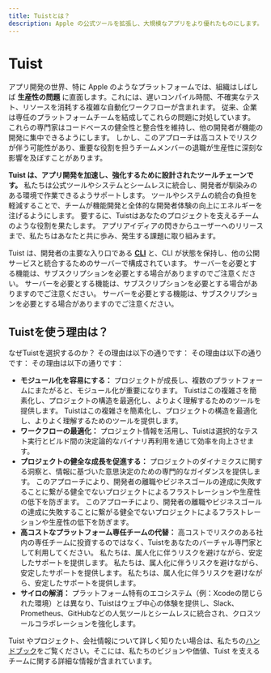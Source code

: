 ```yaml
---
title: Tuistとは？
description: Apple の公式ツールを拡張し、大規模なアプリをより優れたものにします。
---
```


<h1 id="tuist">Tuist</h1>

アプリ開発の世界、特に Apple のようなプラットフォームでは、組織はしばしば **生産性の問題** に直面します。これには、遅いコンパイル時間、不確実なテスト、リソースを消耗する複雑な自動化ワークフローが含まれます。 従来、企業は専任のプラットフォームチームを結成してこれらの問題に対処しています。 これらの専門家はコードベースの健全性と整合性を維持し、他の開発者が機能の開発に集中できるようにします。 しかし、このアプローチは高コストでリスクが伴う可能性があり、重要な役割を担うチームメンバーの退職が生産性に深刻な影響を及ぼすことがあります。

**Tuist は、アプリ開発を加速し、強化するために設計されたツールチェーンです。** 私たちは公式ツールやシステムとシームレスに統合し、開発者が馴染みのある環境で作業できるようサポートします。 ツールやシステムの統合の負担を軽減することで、チームが機能開発と全体的な開発者体験の向上にエネルギーを注げるようにします。 要するに、Tuistはあなたのプロジェクトを支えるチームのような役割を果たします。 アプリアイディアの閃きからユーザーへのリリースまで、私たちはあなたと共に歩み、発生する課題に取り組みます。

Tuist は、開発者の主要な入り口である **[CLI](https://github.com/tuist/tuist)** と、CLI が状態を保持し、他の公開サービスと統合するためのサーバーで構成されています。 サーバーを必要とする機能は、サブスクリプションを必要とする場合がありますのでご注意ください。 サーバーを必要とする機能は、サブスクリプションを必要とする場合がありますのでご注意ください。 サーバーを必要とする機能は、サブスクリプションを必要とする場合がありますのでご注意ください。

<h2 id="why-would-i-use-tuist">Tuistを使う理由は？</h2>

なぜTuistを選択するのか？ その理由は以下の通りです： その理由は以下の通りです： その理由は以下の通りです：

- **モジュール化を容易にする：** プロジェクトが成長し、複数のプラットフォームにまたがると、モジュール化が重要になります。 Tuistはこの複雑さを簡素化し、プロジェクトの構造を最適化し、よりよく理解するためのツールを提供します。 Tuistはこの複雑さを簡素化し、プロジェクトの構造を最適化し、よりよく理解するためのツールを提供します。
- **ワークフローの最適化：** プロジェクト情報を活用し、Tuistは選択的なテスト実行とビルド間の決定論的なバイナリ再利用を通じて効率を向上させます。
- **プロジェクトの健全な成長を促進する：** プロジェクトのダイナミクスに関する洞察と、情報に基づいた意思決定のための専門的なガイダンスを提供します。 このアプローチにより、開発者の離職やビジネスゴールの達成に失敗することに繋がる健全でないプロジェクトによるフラストレーションや生産性の低下を防ぎます。 このアプローチにより、開発者の離職やビジネスゴールの達成に失敗することに繋がる健全でないプロジェクトによるフラストレーションや生産性の低下を防ぎます。
- **高コストなプラットフォーム専任チームの代替：** 高コストでリスクのある社内の専任チームに投資するのではなく、Tuistをあなたのバーチャル専門家として利用してください。 私たちは、属人化に伴うリスクを避けながら、安定したサポートを提供します。 私たちは、属人化に伴うリスクを避けながら、安定したサポートを提供します。 私たちは、属人化に伴うリスクを避けながら、安定したサポートを提供します。
- **サイロの解消：** プラットフォーム特有のエコシステム（例：Xcodeの閉じられた環境）とは異なり、Tuistはウェブ中心の体験を提供し、Slack、Prometheus、GitHubなどの人気ツールとシームレスに統合され、クロスツールコラボレーションを強化します。

Tuist やプロジェクト、会社情報について詳しく知りたい場合は、私たちの[ハンドブック](https://handbook.tuist.io/)をご覧ください。そこには、私たちのビジョンや価値、Tuist を支えるチームに関する詳細な情報が含まれています。
